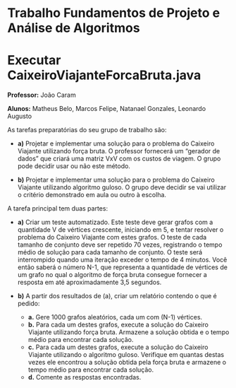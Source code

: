 # Trabalho Fundamentos de Projeto e Análise de Algoritmos
# Executar CaixeiroViajanteForcaBruta.java
**Professor:** João Caram

**Alunos:** Matheus Belo, Marcos Felipe, Natanael Gonzales, Leonardo Augusto

As tarefas preparatórias do seu grupo de trabalho são:

* **a)** Projetar e implementar uma solução para o problema do Caixeiro Viajante utilizando força
bruta. O professor fornecerá um “gerador de dados” que criará uma matriz VxV com os custos
de viagem. O grupo pode decidir usar ou não este método.

* **b)** Projetar e implementar uma solução para o problema do Caixeiro Viajante utilizando algoritmo
guloso. O grupo deve decidir se vai utilizar o critério demonstrado em aula ou outro à escolha.

A tarefa principal tem duas partes:

* **a)** Criar um teste automatizado. Este teste deve gerar grafos com a quantidade V de vértices
crescente, iniciando em 5, e tentar resolver o problema do Caixeiro Viajante com estes grafos.
O teste de cada tamanho de conjunto deve ser repetido 70 vezes, registrando o tempo médio
de solução para cada tamanho de conjunto. O teste será interrompido quando uma iteração
exceder o tempo de 4 minutos. Você então saberá o número N-1, que representa a quantidade
de vértices de um grafo no qual o algoritmo de força bruta consegue fornecer a resposta em
até aproximadamente 3,5 segundos.

* **b)** A partir dos resultados de (a), criar um relatório contendo o que é pedido:
  * **a.** Gere 1000 grafos aleatórios, cada um com (N-1) vértices.
  * **b.** Para cada um destes grafos, execute a solução do Caixeiro Viajante utilizando força
  bruta. Armazene a solução obtida e o tempo médio para encontrar cada solução.
  * **c.** Para cada um destes grafos, execute a solução do Caixeiro Viajante utilizando o
  algoritmo guloso. Verifique em quantas destas vezes ele encontrou a solução obtida
  pela força bruta e armazene o tempo médio para encontrar cada solução.
  * **d.** Comente as respostas encontradas.
